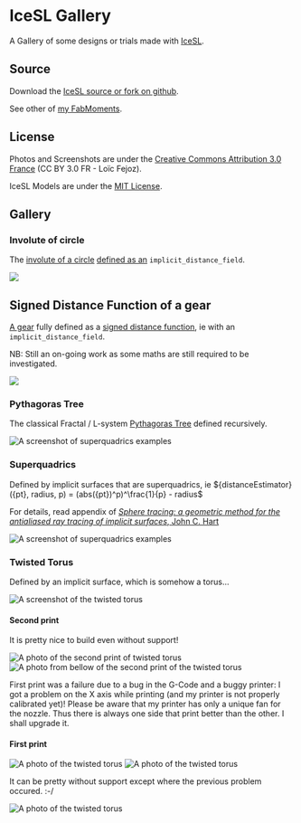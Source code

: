 IceSL Gallery
=============

A Gallery of some designs or trials made with [IceSL](http://www.loria.fr/~slefebvr/icesl/).

## Source

Download the [IceSL source or fork on github](https://github.com/loic-fejoz/loic-fejoz-fabmoments/tree/master/icesl-gallery).

See other of [my FabMoments](https://github.com/loic-fejoz/loic-fejoz-fabmoments/tree/master/).

## License

Photos and Screenshots are under the [Creative Commons Attribution 3.0 France](https://creativecommons.org/licenses/by/3.0/fr/) (CC BY 3.0 FR - Loïc Fejoz).

IceSL Models are under the [MIT License](http://opensource.org/licenses/MIT).

## Gallery

### Involute of circle

The [involute of a circle](https://en.wikipedia.org/wiki/Involute) [defined as
an](involute.lua) ```implicit_distance_field```.

![](involute.jpg?raw=true)

## Signed Distance Function of a gear

[A gear](gear.lua?raw=true) fully defined as a [signed distance function](http://www.iquilezles.org/www/articles/distfunctions/distfunctions.htm), ie with an ```implicit_distance_field```.

NB: Still an on-going work as some maths are still required to be investigated.

![](gear.jpg)

### Pythagoras Tree

The classical Fractal / L-system [Pythagoras Tree](http://en.wikipedia.org/wiki/L-system#Example_2:_Pythagoras_Tree) defined recursively.

![A screenshot of superquadrics examples](pythagoras-tree-0000.png?raw=true)

### Superquadrics

Defined by implicit surfaces that are superquadrics, ie ${distanceEstimator}({pt}, radius, p) = (abs({pt})^p)^\frac{1}{p} - radius$

For details, read appendix of [_Sphere tracing: a geometric method for the antialiased ray tracing of implicit surfaces_, John C. Hart](http://graphics.cs.illinois.edu/sites/default/files/zeno.pdf)

![A screenshot of superquadrics examples](superquadrics-0000.png?raw=true)

### Twisted Torus

Defined by an implicit surface, which is somehow a torus...

![A screenshot of the twisted torus](twisted-0000.png?raw=true)

#### Second print

It is pretty nice to build even without support!

![A photo of the second print of twisted torus](twisted-0006.jpg?raw=true)
![A photo from bellow of the second print of the twisted torus](twisted-0010.jpg?raw=true)

First print was a failure due to a bug in the G-Code and a buggy printer: I got a problem on the X axis while printing (and my printer is not properly calibrated yet)!
Please be aware that my printer has only a unique fan for the nozzle. Thus there is always one side that print better than the other. I shall upgrade it.

#### First print

![A photo of the twisted torus](IMG_1371-resized.jpg?raw=true)
![A photo of the twisted torus](IMG_1373-resized.jpg?raw=true)

It can be pretty without support except where the previous problem occured. :-/

![A photo of the twisted torus](IMG_1377-resized.jpg?raw=true)
